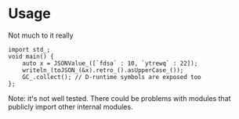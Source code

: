 # Usage

Not much to it really

	import std_;
	void main() {
		auto x = JSONValue_([`fdsa` : 10, `ytrewq` : 22]);
		writeln_(toJSON_(&x).retro_().asUpperCase_());
		GC_.collect(); // D-runtime symbols are exposed too
	};

Note: it's not well tested. There could be problems with modules that publicly import other internal modules.
